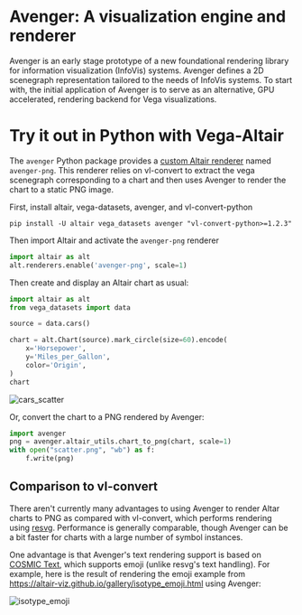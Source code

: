 # Avenger: A visualization engine and renderer
Avenger is an early stage prototype of a new foundational rendering library for information visualization (InfoVis) systems. Avenger defines a 2D scenegraph representation tailored to the needs of InfoVis systems. To start with, the initial application of Avenger is to serve as an alternative, GPU accelerated, rendering backend for Vega visualizations.

# Try it out in Python with Vega-Altair
The `avenger` Python package provides a [custom Altair renderer](https://altair-viz.github.io/user_guide/custom_renderers.html) named `avenger-png`. This renderer relies on vl-convert to extract the vega scenegraph corresponding to a chart and then uses Avenger to render the chart to a static PNG image.

First, install altair, vega-datasets, avenger, and vl-convert-python
```
pip install -U altair vega_datasets avenger "vl-convert-python>=1.2.3"
```

Then import Altair and activate the `avenger-png` renderer

```python
import altair as alt
alt.renderers.enable('avenger-png', scale=1)
```

Then create and display an Altair chart as usual:

```python
import altair as alt
from vega_datasets import data

source = data.cars()

chart = alt.Chart(source).mark_circle(size=60).encode(
    x='Horsepower',
    y='Miles_per_Gallon',
    color='Origin',
)
chart
```
![cars_scatter](https://github.com/jonmmease/avenger/assets/15064365/d661e142-c7c5-4816-a375-49a73985bb6d)

Or, convert the chart to a PNG rendered by Avenger:

```python
import avenger
png = avenger.altair_utils.chart_to_png(chart, scale=1)
with open("scatter.png", "wb") as f:
    f.write(png)
```
## Comparison to vl-convert
There aren't currently many advantages to using Avenger to render Altar charts to PNG as compared with vl-convert, which performs rendering using [resvg](https://github.com/RazrFalcon/resvg). Performance is generally comparable, though Avenger can be a bit faster for charts with a large number of symbol instances.

One advantage is that Avenger's text rendering support is based on [COSMIC Text](https://github.com/pop-os/cosmic-text), which supports emoji (unlike resvg's text handling). For example, here is the result of rendering the emoji example from https://altair-viz.github.io/gallery/isotype_emoji.html using Avenger:

![isotype_emoji](https://github.com/jonmmease/avenger/assets/15064365/91a1db89-9bdd-46f3-b540-c7d7bcaac3c2)
